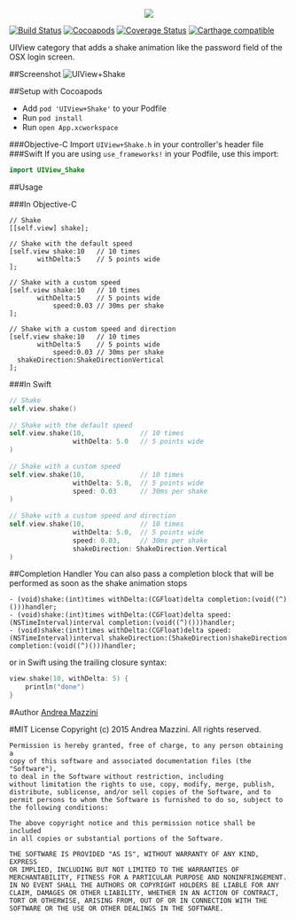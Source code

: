 <p align="center">
  <img src="assets/logo.png"/>
</p>

[![Build Status](https://travis-ci.org/andreamazz/UIView-Shake.svg)](https://travis-ci.org/andreamazz/UITextField-Shake)
[![Cocoapods](https://cocoapod-badges.herokuapp.com/v/UIView+Shake/badge.svg)](http://cocoapods.org/?q=summary%3Auiview%20name%3Ashake%2A)
[![Coverage Status](https://coveralls.io/repos/andreamazz/UIView-Shake/badge.svg?branch=master&service=github)](https://coveralls.io/github/andreamazz/UIView-Shake?branch=master)
[![Carthage compatible](https://img.shields.io/badge/Carthage-compatible-4BC51D.svg?style=flat)](https://github.com/Carthage/Carthage)

UIView category that adds a shake animation like the password field of the OSX login screen.

##Screenshot
![UIView+Shake](https://raw.githubusercontent.com/andreamazz/UIView-Shake/master/assets/screenshot.gif)

##Setup with Cocoapods
* Add ```pod 'UIView+Shake'``` to your Podfile
* Run ```pod install```
* Run ```open App.xcworkspace```

###Objective-C
Import ```UIView+Shake.h``` in your controller's header file
###Swift
If you are using `use_frameworks!` in your Podfile, use this import:
```swift
import UIView_Shake
```

##Usage

###In Objective-C

```objc
// Shake
[[self.view] shake];

// Shake with the default speed
[self.view shake:10   // 10 times
       withDelta:5    // 5 points wide
];

// Shake with a custom speed
[self.view shake:10   // 10 times
       withDelta:5    // 5 points wide
           speed:0.03 // 30ms per shake
];

// Shake with a custom speed and direction
[self.view shake:10   // 10 times
       withDelta:5    // 5 points wide
           speed:0.03 // 30ms per shake
  shakeDirection:ShakeDirectionVertical
];
```

###In Swift

```swift
// Shake
self.view.shake()
        
// Shake with the default speed
self.view.shake(10,              // 10 times
                withDelta: 5.0   // 5 points wide
)
        
// Shake with a custom speed
self.view.shake(10,              // 10 times
                withDelta: 5.0,  // 5 points wide
                speed: 0.03      // 30ms per shake
)
        
// Shake with a custom speed and direction
self.view.shake(10,              // 10 times
                withDelta: 5.0,  // 5 points wide
                speed: 0.03,     // 30ms per shake
                shakeDirection: ShakeDirection.Vertical
)
```

##Completion Handler
You can also pass a completion block that will be performed as soon as the shake animation stops
```objc
- (void)shake:(int)times withDelta:(CGFloat)delta completion:(void((^)()))handler;
- (void)shake:(int)times withDelta:(CGFloat)delta speed:(NSTimeInterval)interval completion:(void((^)()))handler;
- (void)shake:(int)times withDelta:(CGFloat)delta speed:(NSTimeInterval)interval shakeDirection:(ShakeDirection)shakeDirection completion:(void((^)()))handler;
```
or in Swift using the trailing closure syntax:
```swift
view.shake(10, withDelta: 5) {
    println("done")
}
```

#Author
[Andrea Mazzini](https://twitter.com/theandreamazz)


#MIT License
	Copyright (c) 2015 Andrea Mazzini. All rights reserved.

	Permission is hereby granted, free of charge, to any person obtaining a
	copy of this software and associated documentation files (the "Software"),
	to deal in the Software without restriction, including
	without limitation the rights to use, copy, modify, merge, publish,
	distribute, sublicense, and/or sell copies of the Software, and to
	permit persons to whom the Software is furnished to do so, subject to
	the following conditions:

	The above copyright notice and this permission notice shall be included
	in all copies or substantial portions of the Software.

	THE SOFTWARE IS PROVIDED "AS IS", WITHOUT WARRANTY OF ANY KIND, EXPRESS
	OR IMPLIED, INCLUDING BUT NOT LIMITED TO THE WARRANTIES OF
	MERCHANTABILITY, FITNESS FOR A PARTICULAR PURPOSE AND NONINFRINGEMENT.
	IN NO EVENT SHALL THE AUTHORS OR COPYRIGHT HOLDERS BE LIABLE FOR ANY
	CLAIM, DAMAGES OR OTHER LIABILITY, WHETHER IN AN ACTION OF CONTRACT,
	TORT OR OTHERWISE, ARISING FROM, OUT OF OR IN CONNECTION WITH THE
	SOFTWARE OR THE USE OR OTHER DEALINGS IN THE SOFTWARE.
